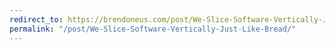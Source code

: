 ```yaml
---
redirect_to: https://brendoneus.com/post/We-Slice-Software-Vertically-Just-Like-Bread/
permalink: "/post/We-Slice-Software-Vertically-Just-Like-Bread/"
---
```

